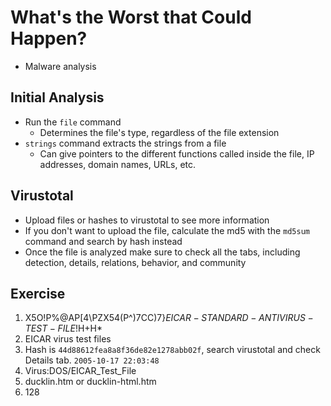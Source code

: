 # What's the Worst that Could Happen?

- Malware analysis

## Initial Analysis
- Run the `file` command
    - Determines the file's type, regardless of the file extension
- `strings` command extracts the strings from a file
    - Can give pointers to the different functions called inside the file, IP addresses, domain names, URLs, etc.

## Virustotal
- Upload files or hashes to virustotal to see more information
- If you don't want to upload the file, calculate the md5 with the `md5sum` command and search by hash instead
- Once the file is analyzed make sure to check all the tabs, including detection, details, relations, behavior, and community

## Exercise
1. X5O!P%@AP[4\PZX54(P^)7CC)7}$EICAR-STANDARD-ANTIVIRUS-TEST-FILE!$H+H*
2. EICAR virus test files
3. Hash is `44d88612fea8a8f36de82e1278abb02f`, search virustotal and check Details tab. `2005-10-17 22:03:48`
4. Virus:DOS/EICAR_Test_File
5. ducklin.htm or ducklin-html.htm
6. 128

